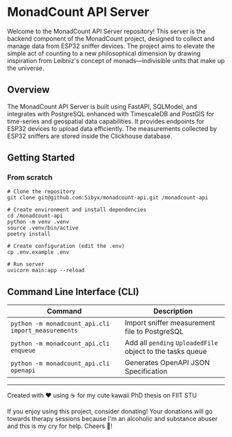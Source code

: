 # MonadCount API Server

Welcome to the MonadCount API Server repository! This server is the backend component of the MonadCount project,
designed to collect and manage data from ESP32 sniffer devices. The project aims to elevate the simple act of
counting to a new philosophical dimension by drawing inspiration from Leibniz's concept of monads—indivisible units
that make up the universe.

## Overview

The MonadCount API Server is built using FastAPI, SQLModel, and integrates with PostgreSQL enhanced with TimescaleDB
and PostGIS for time-series and geospatial data capabilities. It provides endpoints for ESP32 devices to upload data
efficiently. The measurements collected by ESP32 sniffers are stored inside the Clickhouse database.

## Getting Started

### From scratch

```shell
# Clone the repository
git clone git@github.com:Sibyx/monadcount-api.git /monadcount-api

# Create environment and install dependencies
cd /monadcount-api
python -m venv .venv
source .venv/bin/active
poetry install

# Create configuration (edit the .env)
cp .env.example .env

# Run server
uvicorn main:app --reload
```

## Command Line Interface (CLI)

| Command                                            | Description                                                |
|----------------------------------------------------|------------------------------------------------------------|
| `python -m monadcount_api.cli import_measurements` | Import sniffer measurement file to PostgreSQL              |
| `python -m monadcount_api.cli enqueue`             | Add all `pending` `UploadedFile` object to the tasks queue |
| `python -m monadcount_api.cli openapi`             | Generates OpenAPI JSON Specification                       |


---
Created with ❤️ using ☕️ for my cute kawaii PhD thesis on FIIT STU

If you enjoy using this project, consider donating! Your donations will go towards therapy sessions because
I'm an alcoholic and substance abuser and this is my cry for help. Cheers 🍻!
